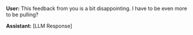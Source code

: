 **User:**
This feedback from you is a bit disappointing. I have to be even more to be pulling? 

**Assistant:**
[LLM Response]

